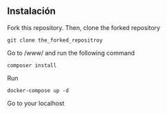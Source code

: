 ## Instalación

Fork this repository. Then, clone the forked repository
```
git clone the_forked_repositroy
```

Go to /www/ and run the following command
```
composer install
```

Run
```
docker-compose up -d
```

Go to your localhost

